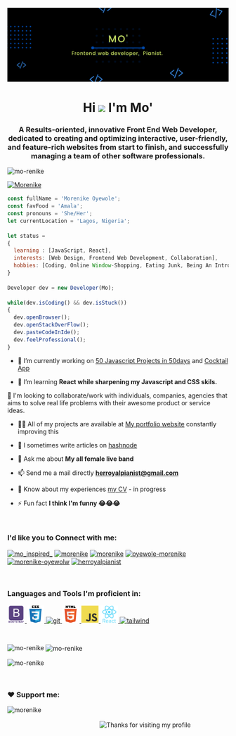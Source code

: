 ![Morenike banner](mo.png)

<h1 align="center">Hi <img src="https://raw.githubusercontent.com/MartinHeinz/MartinHeinz/master/wave.gif" width="30px"> I'm Mo'</h1>
<h3 align="center">A Results-oriented, innovative Front End Web Developer, dedicated to creating and optimizing interactive, user-friendly, and feature-rich websites from start to finish, and successfully managing a team of other software professionals.</h3>

<p align="left"> <img src="https://komarev.com/ghpvc/?username=mo-renike&label=Profile%20views&color=0e75b6&style=flat" alt="mo-renike" /> </p>

<p align="left"> <a href="https://twitter.com/mo_renike_" target="blank"><img src="https://img.shields.io/twitter/follow/mo_renike_?logo=twitter&style=for-the-badge" alt="Morenike" /></a> </p>

``` js
const fullName = 'Morenike Oyewole';
const favFood = 'Amala';
const pronouns = 'She/Her';
let currentLocation = 'Lagos, Nigeria';

let status = 
{ 
  learning : [JavaScript, React],
  interests: [Web Design, Frontend Web Development, Collaboration],
  hobbies: [Coding, Online Window-Shopping, Eating Junk, Being An Introvert, Googling(-_-), Playing Piano]
}

Developer dev = new Developer(Mo);

while(dev.isCoding() && dev.isStuck())  
{
  dev.openBrowser();
  dev.openStackOverFlow();
  dev.pasteCodeInIde();
  dev.feelProfessional();
}
```

- 🔭 I’m currently working on [50 Javascript Projects in 50days](https://github.com/mo-renike/50days-of-Javascript) and [Cocktail App](https://github.com/mo-renike/cocktail-app)

- 🌱 I’m learning **React while sharpening my Javascript and CSS skils.** 

👯 I'm looking to collaborate/work with individuals, companies, agencies that aims to solve real life problems with their awesome product or service ideas.

- 👨‍💻 All of my projects are available at [My portfolio website](https://mo-renike.github.io/portfolio-page/) constantly improving this 

- 📝 I sometimes write articles on [hashnode](https://mo-inspired.hashnode.dev/)

- 💬 Ask me about **My all female live band**

- 📫 Send me a mail directly **herroyalpianist@gmail.com**

- 📄 Know about my experiences [my CV](https://mo-renike.github.io/mo-renike-CV/) - in progress

- ⚡ Fun fact **I think I'm funny 😂😂😂**
</br>
<h3 align="left">I'd like you to Connect with me:</h3>
<p align="left">
 <a href="https://twitter.com/mo_inspired_" target="blank"><img align="center" src="https://raw.githubusercontent.com/rahuldkjain/github-profile-readme-generator/master/src/images/icons/Social/twitter.svg" alt="mo_inspired_" height="30" width="40" /></a>
<a href="https://codepen.io/morenike" target="blank"><img align="center" src="https://raw.githubusercontent.com/rahuldkjain/github-profile-readme-generator/master/src/images/icons/Social/codepen.svg" alt="morenike" height="30" width="40" /></a>
<a href="https://dev.to/morenike" target="blank"><img align="center" src="https://cdn.jsdelivr.net/npm/simple-icons@3.0.1/icons/dev-dot-to.svg" alt="morenike" height="30" width="40" /></a>
<a href="https://www.linkedin.com/in/morenike-oyewole/" target="blank"><img align="center" src="https://raw.githubusercontent.com/rahuldkjain/github-profile-readme-generator/master/src/images/icons/Social/linked-in-alt.svg" alt="oyewole-morenike" height="30" width="40" /></a>
<a href="https://stackoverflow.com/users/morenike-oyewole" target="blank"><img align="center" src="https://raw.githubusercontent.com/rahuldkjain/github-profile-readme-generator/master/src/images/icons/Social/stack-overflow.svg" alt="morenike-oyewolw" height="30" width="40" /></a>
<a href="https://instagram.com/herroyalpianist" target="blank"><img align="center" src="https://raw.githubusercontent.com/rahuldkjain/github-profile-readme-generator/master/src/images/icons/Social/instagram.svg" alt="herroyalpianist" height="30" width="40" /></a>
</p>
</br>
<h3 align="left">Languages and Tools I'm proficient in:</h3>
<p align="left"> <a href="https://getbootstrap.com" target="_blank"> <img src="https://raw.githubusercontent.com/devicons/devicon/master/icons/bootstrap/bootstrap-plain-wordmark.svg" alt="bootstrap" width="40" height="40"/> </a> <a href="https://www.w3schools.com/css/" target="_blank"> <img src="https://raw.githubusercontent.com/devicons/devicon/master/icons/css3/css3-original-wordmark.svg" alt="css3" width="40" height="40"/> </a> <a href="https://git-scm.com/" target="_blank"> <img src="https://www.vectorlogo.zone/logos/git-scm/git-scm-icon.svg" alt="git" width="40" height="40"/> </a> <a href="https://www.w3.org/html/" target="_blank"> <img src="https://raw.githubusercontent.com/devicons/devicon/master/icons/html5/html5-original-wordmark.svg" alt="html5" width="40" height="40"/> </a> <a href="https://developer.mozilla.org/en-US/docs/Web/JavaScript" target="_blank"> <img src="https://raw.githubusercontent.com/devicons/devicon/master/icons/javascript/javascript-original.svg" alt="javascript" width="40" height="40"/> </a> <a href="https://reactjs.org/" target="_blank"> <img src="https://raw.githubusercontent.com/devicons/devicon/master/icons/react/react-original-wordmark.svg" alt="react" width="40" height="40"/> </a> <a href="https://tailwindcss.com/" target="_blank"> <img src="https://www.vectorlogo.zone/logos/tailwindcss/tailwindcss-icon.svg" alt="tailwind" width="40" height="40"/> </a> </p>

</br>

<p><img align="left" src="https://github-readme-stats.vercel.app/api/top-langs?username=mo-renike&show_icons=true&locale=en&theme=dark" alt="mo-renike" /></p>

<p>&nbsp;<img align="center" src="https://github-readme-stats.vercel.app/api?username=mo-renike&show_icons=true&locale=en&theme=dark" alt="mo-renike" /></p>

<p><img align="center" src="https://github-readme-streak-stats.herokuapp.com/?user=mo-renike&theme=dark" alt="mo-renike" /></p>
</br>
<h3 align="left">❤ Support me:</h3>
<p><a href="https://www.buymeacoffee.com/morenike"> <img align="left" src="https://cdn.buymeacoffee.com/buttons/v2/default-yellow.png" height="50" width="210" alt="morenike" /></a></p><br><br>

<img height="120" alt="Thanks for visiting my profile" width="100%" src="https://github.com/dibyendu415/dibyendu415/blob/master/marquee.svg" />
